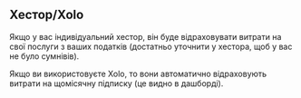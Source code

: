 ## Хестор/Xolo

Якщо у вас індивідуальний хестор, він буде відраховувати витрати на свої послуги з ваших податків (достатньо уточнити у
хестора, щоб у вас не було сумнівів).

Якщо ви використовуєте Xolo, то вони автоматично відраховують витрати на щомісячну підписку (це видно в дашборді).
